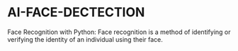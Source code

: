 # AI-FACE-DECTECTION
Face Recognition with Python: Face recognition is a method of identifying or verifying the identity of an individual using their face.
